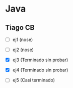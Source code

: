# Java 
## Tiago CB

- [ ] ej1 (nose)
- [ ] ej2 (nose)
- [x] ej3 (Terminado sin probar)
- [x] ej4 (Terminado sin probar)
- [ ] ej5 (Casi terminado)


